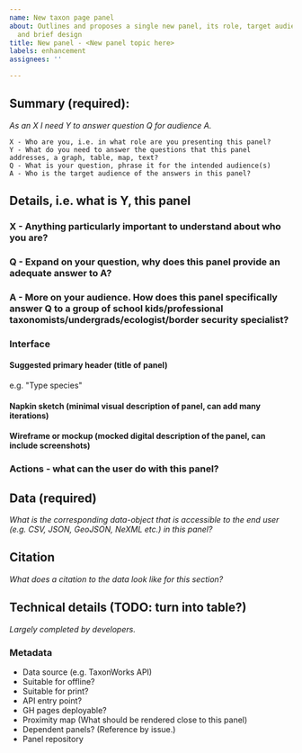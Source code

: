 ```yaml
---
name: New taxon page panel
about: Outlines and proposes a single new panel, its role, target audience, scope,
  and brief design
title: New panel - <New panel topic here>
labels: enhancement
assignees: ''

---
```


## Summary (required):
_As an X I need Y to answer question Q for audience A._

```
X - Who are you, i.e. in what role are you presenting this panel?
Y - What do you need to answer the questions that this panel addresses, a graph, table, map, text?
Q - What is your question, phrase it for the intended audience(s)
A - Who is the target audience of the answers in this panel?
```

## Details, i.e. what is Y, this panel
### X - Anything particularly important to understand about who you are?
### Q - Expand on your question, why does this panel provide an adequate answer to A?
### A - More on your audience. How does this panel specifically answer Q to a group of school kids/professional taxonomists/undergrads/ecologist/border security specialist?

### Interface
#### Suggested primary header (title of panel)
e.g. "Type species"
#### Napkin sketch (minimal visual description of panel, can add many iterations)
#### Wireframe or mockup (mocked digital description of the panel, can include screenshots)

### Actions - what can the user do with this panel?

##  Data (required)
_What is the corresponding data-object that is accessible to the end user (e.g. CSV, JSON, GeoJSON, NeXML etc.) in this panel?_

## Citation
_What does a citation to the data look like for this section?_


## Technical details (TODO: turn into table?)
_Largely completed by developers._
### Metadata
* Data source (e.g. TaxonWorks API)
* Suitable for offline?
* Suitable for print?
* API entry point?
* GH pages deployable?
* Proximity map (What should be rendered close to this panel)
* Dependent panels? (Reference by issue.)
* Panel repository
